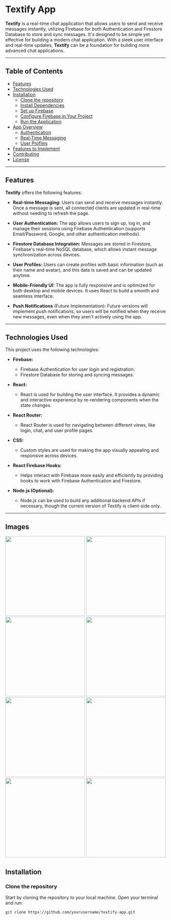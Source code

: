 # Textify App

**Textify** is a real-time chat application that allows users to send and receive messages instantly, utilizing Firebase for both Authentication and Firestore Database to store and sync messages. It's designed to be simple yet effective for building a modern chat application. With a sleek user interface and real-time updates, **Textify** can be a foundation for building more advanced chat applications.

---

## Table of Contents

- [Features](#features)
- [Technologies Used](#technologies-used)
- [Installation](#installation)
  - [Clone the repository](#clone-the-repository)
  - [Install Dependencies](#install-dependencies)
  - [Set up Firebase](#set-up-firebase)
  - [Configure Firebase in Your Project](#configure-firebase-in-your-project)
  - [Run the Application](#run-the-application)
- [App Overview](#app-overview)
  - [Authentication](#authentication)
  - [Real-Time Messaging](#real-time-messaging)
  - [User Profiles](#user-profiles)
- [Features to Implement](#features-to-implement)
- [Contributing](#contributing)
- [License](#license)

---

## Features

**Textify** offers the following features:

- **Real-time Messaging:** 
  Users can send and receive messages instantly. Once a message is sent, all connected clients are updated in real-time without needing to refresh the page.
  
- **User Authentication:**
  The app allows users to sign up, log in, and manage their sessions using Firebase Authentication (supports Email/Password, Google, and other authentication methods).
  
- **Firestore Database Integration:**
  Messages are stored in Firestore, Firebase's real-time NoSQL database, which allows instant message synchronization across devices.
  
- **User Profiles:**
  Users can create profiles with basic information (such as their name and avatar), and this data is saved and can be updated anytime.
  
- **Mobile-Friendly UI:**
  The app is fully responsive and is optimized for both desktop and mobile devices. It uses React to build a smooth and seamless interface.

- **Push Notifications** (Future Implementation):
  Future versions will implement push notifications, so users will be notified when they receive new messages, even when they aren't actively using the app.

---

## Technologies Used

This project uses the following technologies:

- **Firebase:**
  - Firebase Authentication for user login and registration.
  - Firestore Database for storing and syncing messages.
  
- **React:** 
  - React is used for building the user interface. It provides a dynamic and interactive experience by re-rendering components when the state changes.
  
- **React Router:** 
  - React Router is used for navigating between different views, like login, chat, and user profile pages.

- **CSS:** 
  - Custom styles are used for making the app visually appealing and responsive across devices.

- **React Firebase Hooks:**
  - Helps interact with Firebase more easily and efficiently by providing hooks to work with Firebase Authentication and Firestore.

- **Node.js (Optional):**
  - Node.js can be used to build any additional backend APIs if necessary, though the current version of Textify is client-side only.

---

## Images
<img src="https://github.com/user-attachments/assets/5be11646-1818-4334-ad5d-3aabbbe79517" width=250px>
<img src="https://github.com/user-attachments/assets/ea09908f-b606-4787-83d1-bbdb769f15f8" width=250px>
<img src="https://github.com/user-attachments/assets/7b231f96-ffcc-4a0b-9727-417ce1c260fa" width=250px>
<img src="https://github.com/user-attachments/assets/05d8c550-55b6-421c-a4b3-6d89846d6b52" width=250px>
<img src="https://github.com/user-attachments/assets/2738591a-fb3c-4224-b4ae-ddcaa01b7404" width=250px>
<img src="https://github.com/user-attachments/assets/5aa4c5d6-d7a1-4b82-8413-847a46180151" width=250px>
<img src="https://github.com/user-attachments/assets/8e4a9400-2e94-41d9-941d-93ad593fb8a0" width=250px>
<img src="https://github.com/user-attachments/assets/9fd99a6c-af32-435f-b12b-e9b61b03e815" width=250px>




## Installation

### Clone the repository

Start by cloning the repository to your local machine. Open your terminal and run:

```bash
git clone https://github.com/yourusername/textify-app.git




